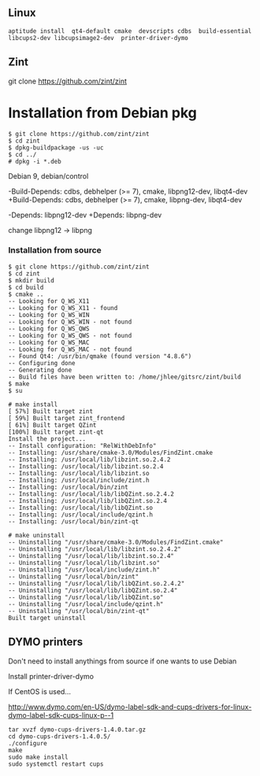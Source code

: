 
## Linux 
```
aptitude install  qt4-default cmake  devscripts cdbs  build-essential  libcups2-dev libcupsimage2-dev  printer-driver-dymo
```

## Zint

git clone https://github.com/zint/zint

# Installation from Debian pkg
```
$ git clone https://github.com/zint/zint
$ cd zint
$ dpkg-buildpackage -us -uc
$ cd ../
# dpkg -i *.deb
```

Debian 9, debian/control

-Build-Depends: cdbs, debhelper (>= 7), cmake, libpng12-dev, libqt4-dev
+Build-Depends: cdbs, debhelper (>= 7), cmake, libpng-dev, libqt4-dev
 
-Depends: libpng12-dev
+Depends: libpng-dev



change libpng12 -> libpng
### Installation from source

```
$ git clone https://github.com/zint/zint
$ cd zint
$ mkdir build
$ cd build
$ cmake ..
-- Looking for Q_WS_X11
-- Looking for Q_WS_X11 - found
-- Looking for Q_WS_WIN
-- Looking for Q_WS_WIN - not found
-- Looking for Q_WS_QWS
-- Looking for Q_WS_QWS - not found
-- Looking for Q_WS_MAC
-- Looking for Q_WS_MAC - not found
-- Found Qt4: /usr/bin/qmake (found version "4.8.6") 
-- Configuring done
-- Generating done
-- Build files have been written to: /home/jhlee/gitsrc/zint/build
$ make
$ su

# make install
[ 57%] Built target zint
[ 59%] Built target zint_frontend
[ 61%] Built target QZint
[100%] Built target zint-qt
Install the project...
-- Install configuration: "RelWithDebInfo"
-- Installing: /usr/share/cmake-3.0/Modules/FindZint.cmake
-- Installing: /usr/local/lib/libzint.so.2.4.2
-- Installing: /usr/local/lib/libzint.so.2.4
-- Installing: /usr/local/lib/libzint.so
-- Installing: /usr/local/include/zint.h
-- Installing: /usr/local/bin/zint
-- Installing: /usr/local/lib/libQZint.so.2.4.2
-- Installing: /usr/local/lib/libQZint.so.2.4
-- Installing: /usr/local/lib/libQZint.so
-- Installing: /usr/local/include/qzint.h
-- Installing: /usr/local/bin/zint-qt

# make uninstall
-- Uninstalling "/usr/share/cmake-3.0/Modules/FindZint.cmake"
-- Uninstalling "/usr/local/lib/libzint.so.2.4.2"
-- Uninstalling "/usr/local/lib/libzint.so.2.4"
-- Uninstalling "/usr/local/lib/libzint.so"
-- Uninstalling "/usr/local/include/zint.h"
-- Uninstalling "/usr/local/bin/zint"
-- Uninstalling "/usr/local/lib/libQZint.so.2.4.2"
-- Uninstalling "/usr/local/lib/libQZint.so.2.4"
-- Uninstalling "/usr/local/lib/libQZint.so"
-- Uninstalling "/usr/local/include/qzint.h"
-- Uninstalling "/usr/local/bin/zint-qt"
Built target uninstall

```

## DYMO printers

Don't need to install anythings from source if one wants to use Debian

Install  printer-driver-dymo

If CentOS is used... 



http://www.dymo.com/en-US/dymo-label-sdk-and-cups-drivers-for-linux-dymo-label-sdk-cups-linux-p--1

```
tar xvzf dymo-cups-drivers-1.4.0.tar.gz
cd dymo-cups-drivers-1.4.0.5/
./configure 
make
sudo make install
sudo systemctl restart cups
```

